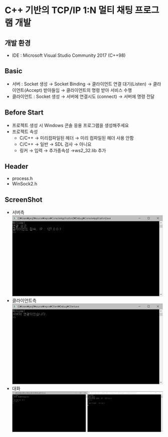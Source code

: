 # C++ 기반의 TCP/IP 1:N 멀티 채팅 프로그램 개발

## 개발 환경
- IDE : Microsoft Visual Studio Community 2017 (C++98)

## Basic
- 서버 :  Socket 생성 → Socket Binding → 클라이언트 연결 대기(Listen) → 클라이언트(Accept) 받아들임 → 클라이언트의 명령 받아 서비스 수행
- 클라이언트 :  Socket 생성 → 서버에 연결시도 (connect) → 서버에 명령 전달

## Before Start
- 프로젝트 생성 시 Windows 콘솔 응용 프로그램을 생성해주세요
- 프로젝트 속성
    - C/C++ → 미리컴파일된 헤더 →  미리 컴파일된 헤더 사용 안함
    - C/C++ → 일반 → SDL 검사 → 아니요
    - 링커 → 입력 → 추가종속성 →ws2_32.lib 추가

## Header
- process.h
- WinSock2.h

## ScreenShot
- 서버측
![ex](./Img/서버1.PNG)
- 클라이언트측
![ex](./Img/클라이언트1.PNG)
- 대화
![ex](./Img/대화.PNG)
